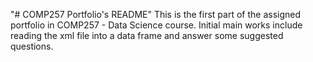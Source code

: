 "# COMP257 Portfolio's README" 
This is the first part of the assigned portfolio in COMP257 - Data Science course. Initial main works include reading the xml file into
a data frame and answer some suggested questions.